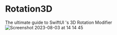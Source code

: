 # Rotation3D
The ultimate guide to SwiftUI 's 3D Rotation Modifier
![Screenshot 2023-08-03 at 14 14 45](https://github.com/cedricbahirwe/Rotation3D/assets/49038614/91fc3279-1342-405f-98a6-eb0f588c2228)
